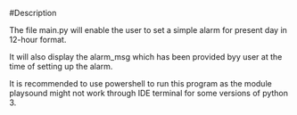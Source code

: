#Description

The file main.py will enable the user to set a simple alarm for present day in 12-hour format.

It will also display the alarm_msg which has been provided byy user at the time of setting up the alarm.

It is recommended to use powershell to run this program as the module playsound might not work through IDE terminal for some versions of python 3.
